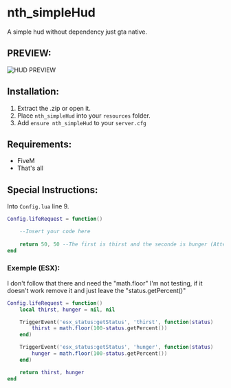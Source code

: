 # nth_simpleHud
A simple hud without dependency just gta native.

## PREVIEW:
![HUD PREVIEW](https://cdn.discordapp.com/attachments/842450821194711040/898920214920568842/unknown.png)

## Installation:
1. Extract the .zip or open it.
2. Place `nth_simpleHud` into your `resources` folder.
3. Add `ensure nth_simpleHud` to your `server.cfg`

## Requirements:
- FiveM
- That's all

## Special Instructions:
Into `Config.lua` line 9.

```lua
Config.lifeRequest = function()

    --Insert your code here
    
    return 50, 50 --The first is thirst and the seconde is hunger (Attention: This must return a percentage!)
end
```
### Exemple (ESX):
I don't follow that there and need the "math.floor" I'm not testing, if it doesn't work remove it and just leave the "status.getPercent()"
```lua
Config.lifeRequest = function()
    local thirst, hunger = nil, nil

    TriggerEvent('esx_status:getStatus', 'thirst', function(status)
        thirst = math.floor(100-status.getPercent())
    end)

    TriggerEvent('esx_status:getStatus', 'hunger', function(status)
        hunger = math.floor(100-status.getPercent())
    end)

    return thirst, hunger
end
```
